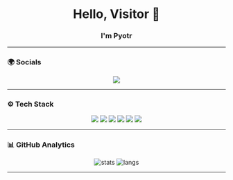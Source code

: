<h1 align="center">Hello, Visitor 👋</h1>
<h3 align="center">I'm Pyotr</h3>

---

### 🌍 Socials
<p align="center">
  <a href="mailto:pelyovinpyotr@gmail.com"><img src="https://img.shields.io/badge/Email-D14836?style=for-the-badge&logo=gmail&logoColor=white"/></a>
</p>

---

### ⚙️ Tech Stack
<p align="center">
  <img src="https://img.shields.io/badge/Python-3776AB?style=for-the-badge&logo=python&logoColor=white"/>
  <img src="https://img.shields.io/badge/Go-00ADD8?style=for-the-badge&logo=go&logoColor=white"/>
  <img src="https://img.shields.io/badge/PostgreSQL-336791?style=for-the-badge&logo=postgresql&logoColor=white"/>
  <img src="https://img.shields.io/badge/Docker-2496ED?style=for-the-badge&logo=docker&logoColor=white"/>
  <img src="https://img.shields.io/badge/Linux-FCC624?style=for-the-badge&logo=linux&logoColor=black"/>
  <img src="https://img.shields.io/badge/Git-F05032?style=for-the-badge&logo=git&logoColor=white"/>
</p>

---


### 📊 GitHub Analytics
<p align="center">
  <img src="https://github-readme-stats.vercel.app/api?username=shengnaan&show_icons=true&theme=radical" alt="stats"/>
  <img src="https://github-readme-stats.vercel.app/api/top-langs/?username=shengnaan&layout=compact&theme=radical" alt="langs"/>
</p>

---    
